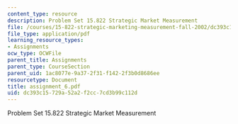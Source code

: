 ```yaml
---
content_type: resource
description: Problem Set 15.822 Strategic Market Measurement
file: /courses/15-822-strategic-marketing-measurement-fall-2002/dc393c15729a52a2f2cc7cd3b99c112d_assignment_6.pdf
file_type: application/pdf
learning_resource_types:
- Assignments
ocw_type: OCWFile
parent_title: Assignments
parent_type: CourseSection
parent_uid: 1ac8077e-9a37-2f31-f142-2f3b0d8686ee
resourcetype: Document
title: assignment_6.pdf
uid: dc393c15-729a-52a2-f2cc-7cd3b99c112d
---
```

Problem Set 15.822 Strategic Market Measurement

